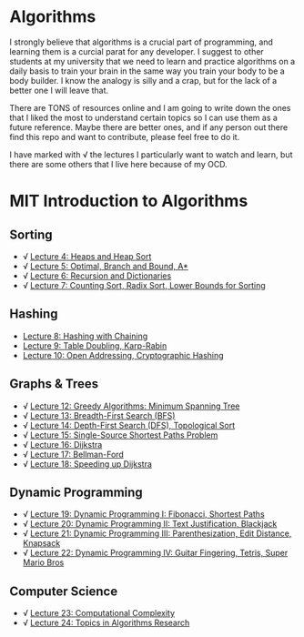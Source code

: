 Algorithms
==========================================================

I strongly believe that algorithms is a crucial part of programming, and learning them is a curcial parat for
any developer. I suggest to other students at my university that we need to learn and practice algorithms on
a daily basis to train your brain in the same way you train your body to be a body builder. I know the analogy
is silly and a crap, but for the lack of a better one I will leave that.

There are TONS of resources online and I am going to write down the ones that I liked the most to understand
certain topics so I can use them as a future reference. Maybe there are better ones, and if any person out there
find this repo and want to contribute, please feel free to do it.

I have marked with √ the lectures I particularly want to watch and learn, but there are some others that I live
here because of my OCD.

# MIT Introduction to Algorithms

Sorting
------------------------------------------------------------
- √ [Lecture 4: Heaps and Heap Sort](https://www.youtube.com/watch?v=B7hVxCmfPtM)
- √ [Lecture 5: Optimal, Branch and Bound, A*](https://www.youtube.com/watch?v=gGQ-vAmdAOI)
- √ [Lecture 6: Recursion and Dictionaries](https://www.youtube.com/watch?v=WPSeyjX1-4s)
- √ [Lecture 7: Counting Sort, Radix Sort, Lower Bounds for Sorting](https://www.youtube.com/watch?v=Nz1KZXbghj8)

Hashing
------------------------------------------------------------
- [Lecture 8: Hashing with Chaining](https://www.youtube.com/watch?v=0M_kIqhwbFo)
- [Lecture 9: Table Doubling, Karp-Rabin](https://www.youtube.com/watch?v=BRO7mVIFt08)
- [Lecture 10: Open Addressing, Cryptographic Hashing](https://www.youtube.com/watch?v=rvdJDijO2Ro)

Graphs & Trees
------------------------------------------------------------
- √ [Lecture 12: Greedy Algorithms: Minimum Spanning Tree](https://www.youtube.com/watch?v=tKwnms5iRBU)
- √ [Lecture 13: Breadth-First Search (BFS)](https://www.youtube.com/watch?v=s-CYnVz-uh4)
- √ [Lecture 14: Depth-First Search (DFS), Topological Sort](https://www.youtube.com/watch?v=AfSk24UTFS8)
- √ [Lecture 15: Single-Source Shortest Paths Problem](https://www.youtube.com/watch?v=Aa2sqUhIn-E)
- √ [Lecture 16: Dijkstra](https://www.youtube.com/watch?v=2E7MmKv0Y24)
- √ [Lecture 17: Bellman-Ford](https://www.youtube.com/watch?v=ozsuci5pIso)
- √ [Lecture 18: Speeding up Dijkstra](https://www.youtube.com/watch?v=CHvQ3q_gJ7E)


Dynamic Programming
------------------------------------------------------------
- √ [Lecture 19: Dynamic Programming I: Fibonacci, Shortest Paths](https://www.youtube.com/watch?v=OQ5jsbhAv_M)
- √ [Lecture 20: Dynamic Programming II: Text Justification, Blackjack](https://www.youtube.com/watch?v=ENyox7kNKeY)
- √ [Lecture 21: Dynamic Programming III: Parenthesization, Edit Distance, Knapsack](https://www.youtube.com/watch?v=ocZMDMZwhCY)
- √ [Lecture 22: Dynamic Programming IV: Guitar Fingering, Tetris, Super Mario Bros](https://www.youtube.com/watch?v=tp4_UXaVyx8)

Computer Science
------------------------------------------------------------
- √ [Lecture 23: Computational Complexity](https://www.youtube.com/watch?v=moPtwq_cVH8)
- √ [Lecture 24: Topics in Algorithms Research](https://www.youtube.com/watch?v=dU40AvBURDQ)
